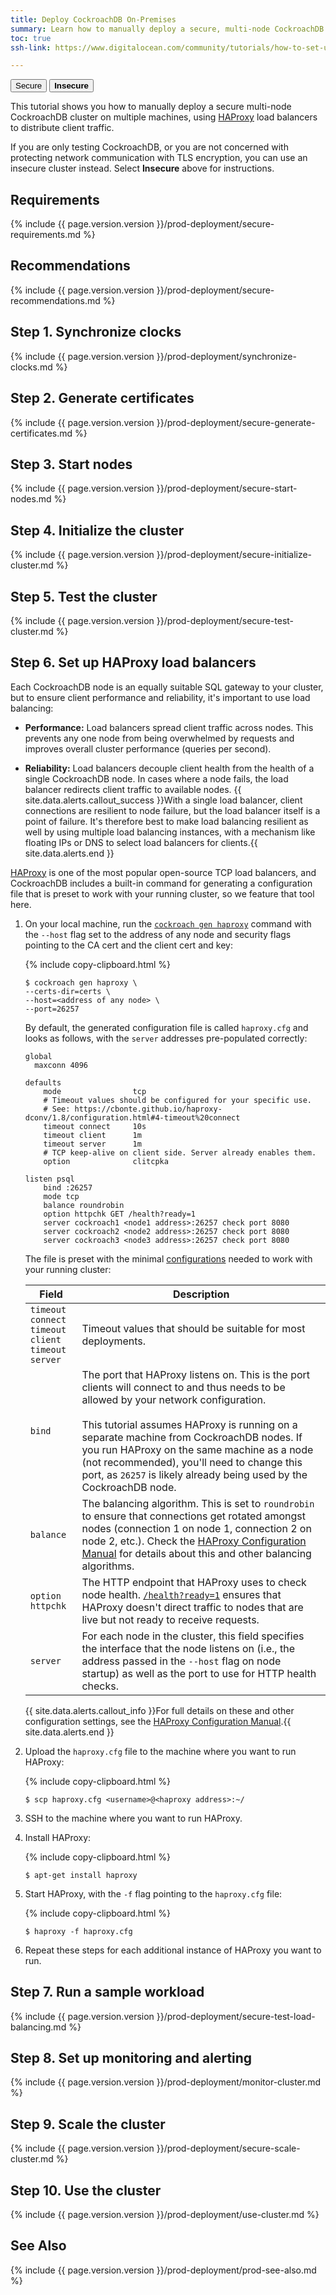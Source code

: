 ```yaml
---
title: Deploy CockroachDB On-Premises
summary: Learn how to manually deploy a secure, multi-node CockroachDB cluster on multiple machines.
toc: true
ssh-link: https://www.digitalocean.com/community/tutorials/how-to-set-up-ssh-keys--2

---
```


<div class="filters filters-big clearfix">
  <a href="deploy-cockroachdb-on-premises.html"><button class="filter-button current">Secure</button></a>
  <a href="deploy-cockroachdb-on-premises-insecure.html"><button class="filter-button"><strong>Insecure</strong></button></a>
</div>

This tutorial shows you how to manually deploy a secure multi-node CockroachDB cluster on multiple machines, using [HAProxy](http://www.haproxy.org/) load balancers to distribute client traffic.

If you are only testing CockroachDB, or you are not concerned with protecting network communication with TLS encryption, you can use an insecure cluster instead. Select **Insecure** above for instructions.


## Requirements

{%  include {{  page.version.version  }}/prod-deployment/secure-requirements.md %}

## Recommendations

{%  include {{  page.version.version  }}/prod-deployment/secure-recommendations.md %}

## Step 1. Synchronize clocks

{%  include {{  page.version.version  }}/prod-deployment/synchronize-clocks.md %}

## Step 2. Generate certificates

{%  include {{  page.version.version  }}/prod-deployment/secure-generate-certificates.md %}

## Step 3. Start nodes

{%  include {{  page.version.version  }}/prod-deployment/secure-start-nodes.md %}

## Step 4. Initialize the cluster

{%  include {{  page.version.version  }}/prod-deployment/secure-initialize-cluster.md %}

## Step 5. Test the cluster

{%  include {{  page.version.version  }}/prod-deployment/secure-test-cluster.md %}

## Step 6. Set up HAProxy load balancers

Each CockroachDB node is an equally suitable SQL gateway to your cluster, but to ensure client performance and reliability, it's important to use load balancing:

- **Performance:** Load balancers spread client traffic across nodes. This prevents any one node from being overwhelmed by requests and improves overall cluster performance (queries per second).

- **Reliability:** Load balancers decouple client health from the health of a single CockroachDB node. In cases where a node fails, the load balancer redirects client traffic to available nodes.
  {{ site.data.alerts.callout_success }}With a single load balancer, client connections are resilient to node failure, but the load balancer itself is a point of failure. It's therefore best to make load balancing resilient as well by using multiple load balancing instances, with a mechanism like floating IPs or DNS to select load balancers for clients.{{ site.data.alerts.end }}

[HAProxy](http://www.haproxy.org/) is one of the most popular open-source TCP load balancers, and CockroachDB includes a built-in command for generating a configuration file that is preset to work with your running cluster, so we feature that tool here.

1. On your local machine, run the [`cockroach gen haproxy`](generate-cockroachdb-resources.html) command with the `--host` flag set to the address of any node and security flags pointing to the CA cert and the client cert and key:

    {%  include copy-clipboard.html %}
  	~~~ shell
  	$ cockroach gen haproxy \
  	--certs-dir=certs \
  	--host=<address of any node> \
  	--port=26257
  	~~~

  	By default, the generated configuration file is called `haproxy.cfg` and looks as follows, with the `server` addresses pre-populated correctly:

    ~~~
    global
      maxconn 4096

    defaults
        mode                tcp
        # Timeout values should be configured for your specific use.
        # See: https://cbonte.github.io/haproxy-dconv/1.8/configuration.html#4-timeout%20connect
        timeout connect     10s
        timeout client      1m
        timeout server      1m
        # TCP keep-alive on client side. Server already enables them.
        option              clitcpka

    listen psql
        bind :26257
        mode tcp
        balance roundrobin
        option httpchk GET /health?ready=1
        server cockroach1 <node1 address>:26257 check port 8080
        server cockroach2 <node2 address>:26257 check port 8080
        server cockroach3 <node3 address>:26257 check port 8080
    ~~~

  	The file is preset with the minimal [configurations](http://cbonte.github.io/haproxy-dconv/1.7/configuration.html) needed to work with your running cluster:

  	Field | Description
  	------|------------
  	`timeout connect`<br>`timeout client`<br>`timeout server` | Timeout values that should be suitable for most deployments.
  	`bind` | The port that HAProxy listens on. This is the port clients will connect to and thus needs to be allowed by your network configuration.<br><br>This tutorial assumes HAProxy is running on a separate machine from CockroachDB nodes. If you run HAProxy on the same machine as a node (not recommended), you'll need to change this port, as `26257` is likely already being used by the CockroachDB node.
  	`balance` | The balancing algorithm. This is set to `roundrobin` to ensure that connections get rotated amongst nodes (connection 1 on node 1, connection 2 on node 2, etc.). Check the [HAProxy Configuration Manual](http://cbonte.github.io/haproxy-dconv/1.7/configuration.html#4-balance) for details about this and other balancing algorithms.
    `option httpchk` | The HTTP endpoint that HAProxy uses to check node health. [`/health?ready=1`](monitoring-and-alerting.html#health-ready-1) ensures that HAProxy doesn't direct traffic to nodes that are live but not ready to receive requests.
    `server` | For each node in the cluster, this field specifies the interface that the node listens on (i.e., the address passed in the `--host` flag on node startup) as well as the port to use for HTTP health checks.

  	{{ site.data.alerts.callout_info }}For full details on these and other configuration settings, see the <a href="http://cbonte.github.io/haproxy-dconv/1.7/configuration.html">HAProxy Configuration Manual</a>.{{ site.data.alerts.end }}

2. Upload the `haproxy.cfg` file to the machine where you want to run HAProxy:

	{%  include copy-clipboard.html %}
	~~~ shell
	$ scp haproxy.cfg <username>@<haproxy address>:~/
	~~~

3. SSH to the machine where you want to run HAProxy.

4. Install HAProxy:

    {%  include copy-clipboard.html %}
	~~~ shell
	$ apt-get install haproxy
	~~~

5. Start HAProxy, with the `-f` flag pointing to the `haproxy.cfg` file:

    {%  include copy-clipboard.html %}
	~~~ shell
	$ haproxy -f haproxy.cfg
	~~~

6. Repeat these steps for each additional instance of HAProxy you want to run.

## Step 7. Run a sample workload

{%  include {{  page.version.version  }}/prod-deployment/secure-test-load-balancing.md %}

## Step 8. Set up monitoring and alerting

{%  include {{  page.version.version  }}/prod-deployment/monitor-cluster.md %}

## Step 9. Scale the cluster

{%  include {{  page.version.version  }}/prod-deployment/secure-scale-cluster.md %}

## Step 10. Use the cluster

{%  include {{  page.version.version  }}/prod-deployment/use-cluster.md %}

## See Also

{%  include {{  page.version.version  }}/prod-deployment/prod-see-also.md %}
